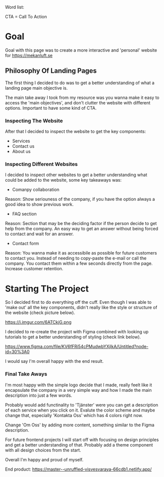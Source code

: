 Word list:

CTA = Call To Action

# Goal

Goal with this page was to create a more interactive and 'personal' website for https://mekanluft.se

## Philosophy Of Landing Pages

The first thing I decided to do was to get a better understanding of what a landing page main objective is.

The main take away I took from my resource was you wanna make it easy to access the 'main objectives', and don't clutter the website with different options. Important to have some kind of CTA.

### Inspecting The Website

After that I decided to inspect the website to get the key components:

* Services
* Contact us
* About us


### Inspecting Different Websites

I decided to inspect other websites to get a better understanding what could be added to the website, some key takeaways was:

* Comanpy collaboration

Reason: Show seriouness of the company, if you have the option always a good idea to show previous work. 

* FAQ section

Reason: Section that may be the deciding factor if the person decide to get help from the company. An easy way to get an answer without being     forced to contact and wait for an answer.

* Contact form

Reason: You wanna make it as accessibile as possible for future customers to contact you. Instead of needing to copy-paste the e-mail or call the company. You contact them within a few seconds directly from the page. Increase customer retention.
  

# Starting The Project

So I decided first to do everything off the cuff. Even though I was able to 'make out' all the key components, didn't really like the style or structure of the website (check picture below). 

https://i.imgur.com/6ATCkjG.png

I decided to re-create the project with Figma combined with looking up tutorials to get a better understanding of styling (check link below).

https://www.figma.com/file/KV6fFRi54cPMudwbYXjlkA/Untitled?node-id=30%3A0

I would say I'm overall happy with the end result.

### Final Take Aways

I'm most happy with the simple logo decide that I made, really feelt like it encapsulate the company in a very simple way and how I made the main description into just a few words.

Probably would add functinality to 'Tjänster' were you can get a description of each service when you click on it. Evalute the color scheme and maybe change that, especially 'Kontakta Oss' which has 4 colors right now. 

Change 'Om Oss' by adding more content, something similar to the Figma description.

For future frontend projects I will start off with focusing on design principles and get a better understanding of that. Probably add a theme component with all design choices from the start.

Overall I'm happy and proud of myself.

End product: https://master--unruffled-visvesvaraya-66cdb1.netlify.app/
